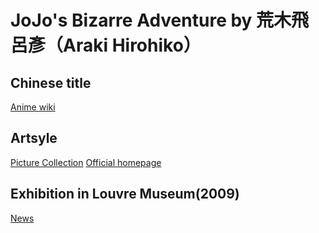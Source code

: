 # JoJo's Bizarre Adventure by 荒木飛呂彥（Araki Hirohiko）
## Chinese title
[Anime wiki](https://zh.moegirl.org/JOJO%E7%9A%84%E5%A5%87%E5%A6%99%E5%86%92%E9%99%A9)
  
## Artsyle
[Picture Collection]()
[Official homepage](http://jojo.wikia.com/wiki/Main_Page)

## Exhibition in Louvre Museum(2009)
[News](http://comic.yesky.com/370/8697870.shtml)
